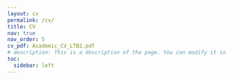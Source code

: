 ```yaml
---
layout: cv
permalink: /cv/
title: CV
nav: true
nav_order: 5
cv_pdf: Academic_CV_LTB2.pdf
# description: This is a description of the page. You can modify it in '_pages/cv.md'. You can also change or remove the top pdf download button.
toc:
  sidebar: left
---
```

